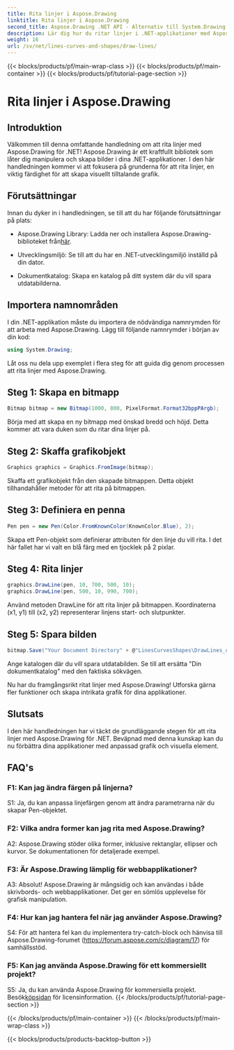 ```yaml
---
title: Rita linjer i Aspose.Drawing
linktitle: Rita linjer i Aspose.Drawing
second_title: Aspose.Drawing .NET API - Alternativ till System.Drawing.Common
description: Lär dig hur du ritar linjer i .NET-applikationer med Aspose.Drawing. Denna steg-för-steg handledning guidar dig genom processen för fantastisk grafik.
weight: 16
url: /sv/net/lines-curves-and-shapes/draw-lines/
---
```


{{< blocks/products/pf/main-wrap-class >}}
{{< blocks/products/pf/main-container >}}
{{< blocks/products/pf/tutorial-page-section >}}

# Rita linjer i Aspose.Drawing

## Introduktion

Välkommen till denna omfattande handledning om att rita linjer med Aspose.Drawing för .NET! Aspose.Drawing är ett kraftfullt bibliotek som låter dig manipulera och skapa bilder i dina .NET-applikationer. I den här handledningen kommer vi att fokusera på grunderna för att rita linjer, en viktig färdighet för att skapa visuellt tilltalande grafik.

## Förutsättningar

Innan du dyker in i handledningen, se till att du har följande förutsättningar på plats:

-  Aspose.Drawing Library: Ladda ner och installera Aspose.Drawing-biblioteket från[här](https://releases.aspose.com/drawing/net/).

- Utvecklingsmiljö: Se till att du har en .NET-utvecklingsmiljö inställd på din dator.

- Dokumentkatalog: Skapa en katalog på ditt system där du vill spara utdatabilderna.

## Importera namnområden

I din .NET-applikation måste du importera de nödvändiga namnrymden för att arbeta med Aspose.Drawing. Lägg till följande namnrymder i början av din kod:

```csharp
using System.Drawing;
```

Låt oss nu dela upp exemplet i flera steg för att guida dig genom processen att rita linjer med Aspose.Drawing.

## Steg 1: Skapa en bitmapp

```csharp
Bitmap bitmap = new Bitmap(1000, 800, PixelFormat.Format32bppPArgb);
```

Börja med att skapa en ny bitmapp med önskad bredd och höjd. Detta kommer att vara duken som du ritar dina linjer på.

## Steg 2: Skaffa grafikobjekt

```csharp
Graphics graphics = Graphics.FromImage(bitmap);
```

Skaffa ett grafikobjekt från den skapade bitmappen. Detta objekt tillhandahåller metoder för att rita på bitmappen.

## Steg 3: Definiera en penna

```csharp
Pen pen = new Pen(Color.FromKnownColor(KnownColor.Blue), 2);
```

Skapa ett Pen-objekt som definierar attributen för den linje du vill rita. I det här fallet har vi valt en blå färg med en tjocklek på 2 pixlar.

## Steg 4: Rita linjer

```csharp
graphics.DrawLine(pen, 10, 700, 500, 10);
graphics.DrawLine(pen, 500, 10, 990, 700);
```

Använd metoden DrawLine för att rita linjer på bitmappen. Koordinaterna (x1, y1) till (x2, y2) representerar linjens start- och slutpunkter.

## Steg 5: Spara bilden

```csharp
bitmap.Save("Your Document Directory" + @"LinesCurvesShapes\DrawLines_out.png");
```

Ange katalogen där du vill spara utdatabilden. Se till att ersätta "Din dokumentkatalog" med den faktiska sökvägen.

Nu har du framgångsrikt ritat linjer med Aspose.Drawing! Utforska gärna fler funktioner och skapa intrikata grafik för dina applikationer.

## Slutsats

I den här handledningen har vi täckt de grundläggande stegen för att rita linjer med Aspose.Drawing för .NET. Beväpnad med denna kunskap kan du nu förbättra dina applikationer med anpassad grafik och visuella element.

## FAQ's

### F1: Kan jag ändra färgen på linjerna?

S1: Ja, du kan anpassa linjefärgen genom att ändra parametrarna när du skapar Pen-objektet.

### F2: Vilka andra former kan jag rita med Aspose.Drawing?

A2: Aspose.Drawing stöder olika former, inklusive rektanglar, ellipser och kurvor. Se dokumentationen för detaljerade exempel.

### F3: Är Aspose.Drawing lämplig för webbapplikationer?

A3: Absolut! Aspose.Drawing är mångsidig och kan användas i både skrivbords- och webbapplikationer. Det ger en sömlös upplevelse för grafisk manipulation.

### F4: Hur kan jag hantera fel när jag använder Aspose.Drawing?

S4: För att hantera fel kan du implementera try-catch-block och hänvisa till Aspose.Drawing-forumet (https://forum.aspose.com/c/diagram/17) för samhällsstöd.

### F5: Kan jag använda Aspose.Drawing för ett kommersiellt projekt?

 S5: Ja, du kan använda Aspose.Drawing för kommersiella projekt. Besök[köpsidan](https://purchase.aspose.com/buy) för licensinformation.
{{< /blocks/products/pf/tutorial-page-section >}}

{{< /blocks/products/pf/main-container >}}
{{< /blocks/products/pf/main-wrap-class >}}

{{< blocks/products/products-backtop-button >}}
